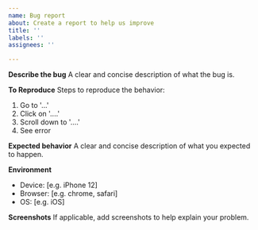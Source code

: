 ```yaml
---
name: Bug report
about: Create a report to help us improve
title: ''
labels: ''
assignees: ''

---
```


**Describe the bug**
A clear and concise description of what the bug is.

**To Reproduce**
Steps to reproduce the behavior:
1. Go to '...'
2. Click on '....'
3. Scroll down to '....'
4. See error

**Expected behavior**
A clear and concise description of what you expected to happen.

**Environment**
 - Device: [e.g. iPhone 12]
 - Browser: [e.g. chrome, safari]
 - OS: [e.g. iOS]

**Screenshots**
If applicable, add screenshots to help explain your problem.
